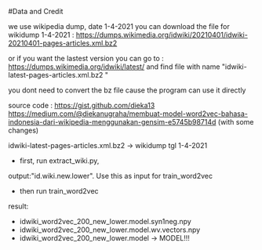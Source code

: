 #Data and Credit

we use wikipedia dump, date 1-4-2021
you can download the file for wikidump 1-4-2021 : 
https://dumps.wikimedia.org/idwiki/20210401/idwiki-20210401-pages-articles.xml.bz2

or if you want the lastest version you can go to : 
https://dumps.wikimedia.org/idwiki/latest/
and find file with name "idwiki-latest-pages-articles.xml.bz2 "

you dont need to convert the bz file cause the program can use it directly	


source code :	https://gist.github.com/dieka13
		https://medium.com/@diekanugraha/membuat-model-word2vec-bahasa-indonesia-dari-wikipedia-menggunakan-gensim-e5745b98714d
		(with some changes)

idwiki-latest-pages-articles.xml.bz2	-> wikidump tgl 1-4-2021

- first, run extract_wiki.py,

output:"id.wiki.new.lower". Use this as input for train_word2vec

- then run train_word2vec

result:
- idwiki_word2vec_200_new_lower.model.syn1neg.npy
- idwiki_word2vec_200_new_lower.model.wv.vectors.npy
- idwiki_word2vec_200_new_lower.model	-> MODEL!!!
	
